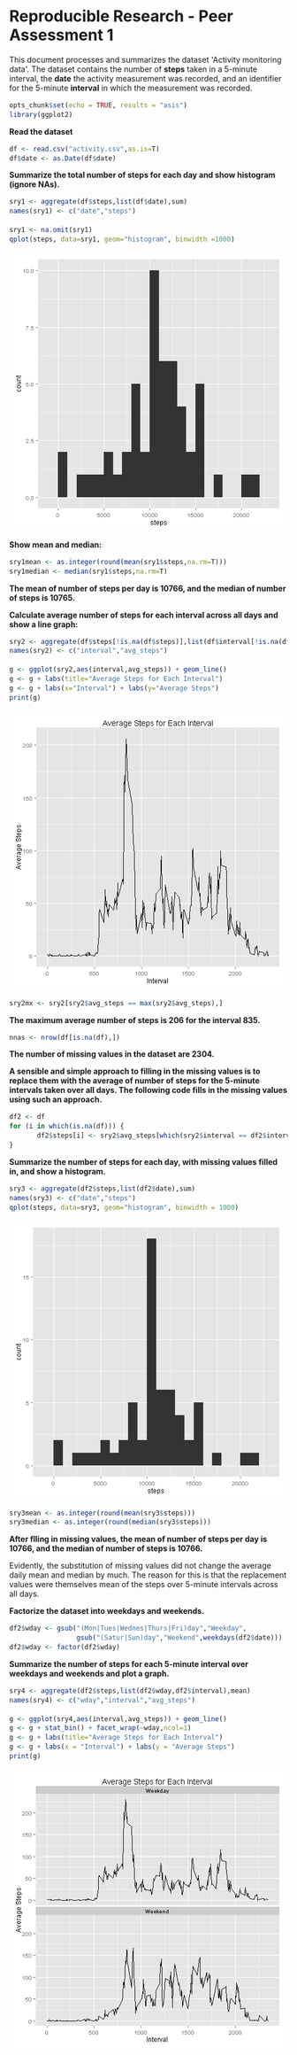 Reproducible Research - Peer Assessment 1
========================================================

This document processes and summarizes the dataset 'Activity monitoring data'. The dataset contains the number of **steps** taken in a 5-minute interval, the **date** the activity measurement was recorded, and an identifier for the 5-minute **interval** in which the measurement was recorded. 



```r
opts_chunk$set(echo = TRUE, results = "asis")
library(ggplot2)
```

**Read the dataset**

```r
df <- read.csv("activity.csv",as.is=T)
df$date <- as.Date(df$date)
```

**Summarize the total number of steps for each day and show histogram (ignore NAs).**

```r
sry1 <- aggregate(df$steps,list(df$date),sum)
names(sry1) <- c("date","steps")

sry1 <- na.omit(sry1)
qplot(steps, data=sry1, geom="histogram", binwidth =1000)
```

![plot of chunk Summary1](figure/Summary1.png) 

**Show mean and median:**

```r
sry1mean <- as.integer(round(mean(sry1$steps,na.rm=T)))
sry1median <- median(sry1$steps,na.rm=T)
```
**The mean of number of steps per day is 10766, and the median of number of steps is 10765.**


**Calculate average number of steps for each interval across all days and show a line graph:**

```r
sry2 <- aggregate(df$steps[!is.na(df$steps)],list(df$interval[!is.na(df$steps)]),FUN=mean)
names(sry2) <- c("interval","avg_steps")

g <- ggplot(sry2,aes(interval,avg_steps)) + geom_line()
g <- g + labs(title="Average Steps for Each Interval")
g <- g + labs(x="Interval") + labs(y="Average Steps")
print(g)
```

![plot of chunk Summary2](figure/Summary2.png) 

```r
sry2mx <- sry2[sry2$avg_steps == max(sry2$avg_steps),]
```
**The maximum average number of steps is 206 for the interval 835.**



```r
nnas <- nrow(df[is.na(df),])
```
**The number of missing values in the dataset are 2304.**


**A sensible and simple approach to filling in the missing values is to replace them with the average of number of steps for the 5-minute intervals taken over all days. The following code fills in the missing values using such an approach.**

```r
df2 <- df
for (i in which(is.na(df))) {
       df2$steps[i] <- sry2$avg_steps[which(sry2$interval == df2$interval[i])] 
}
```


**Summarize the number of steps for each day, with missing values filled in, and show a histogram.**

```r
sry3 <- aggregate(df2$steps,list(df2$date),sum)
names(sry3) <- c("date","steps")
qplot(steps, data=sry3, geom="histogram", binwidth = 1000)
```

![plot of chunk Summary3](figure/Summary3.png) 



```r
sry3mean <- as.integer(round(mean(sry3$steps)))
sry3median <- as.integer(round(median(sry3$steps)))
```
**After flling in missing values, the mean of number of steps per day is 10766, and the median of number of steps is 10766.**


Evidently, the substitution of missing values did not change the average daily mean and median by much. The reason for this is that the replacement values were themselves mean of the steps over 5-minute intervals across all days.


**Factorize the dataset into weekdays and weekends.**

```r
df2$wday <- gsub("(Mon|Tues|Wednes|Thurs|Fri)day","Weekday",
                 gsub("(Satur|Sun)day","Weekend",weekdays(df2$date)))
df2$wday <- factor(df2$wday)
```


**Summarize the number of steps for each 5-minute interval over weekdays and weekends and plot a graph.**

```r
sry4 <- aggregate(df2$steps,list(df2$wday,df2$interval),mean)
names(sry4) <- c("wday","interval","avg_steps")

g <- ggplot(sry4,aes(interval,avg_steps)) + geom_line()
g <- g + stat_bin() + facet_wrap(~wday,ncol=1)
g <- g + labs(title="Average Steps for Each Interval")
g <- g + labs(x = "Interval") + labs(y = "Average Steps")
print(g)
```

![plot of chunk Summary4](figure/Summary4.png) 
